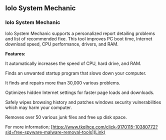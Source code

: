 ## Iolo System Mechanic

### Iolo System Mechanic

Iolo System Mechanic supports a personalized report detailing problems and list of recommended fixe. This tool improves PC boot time, Internet download speed, CPU performance, drivers, and RAM.

**Features:**

It automatically increases the speed of CPU, hard drive, and RAM.

Finds an unwanted startup program that slows down your computer.

It finds and repairs more than 30,000 various problems.

Optimizes hidden Internet settings for faster page loads and downloads.

Safely wipes browsing history and patches windows security vulnerabilities which may harm your computer.

Removes over 50 various junk files and free up disk space.

For more information; 
[https://www.tkqlhce.com/click-9170115-10380772?sid=free-spyware-malware-removal-tools](Link)